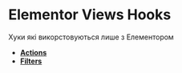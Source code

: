 # Elementor Views Hooks

Хуки які викорстовуються лише з Елементором

* **<a href="/01-jet-engine/01-hooks/02-elementor-views/actions.md">Actions</a>**
* **<a href="/01-jet-engine/01-hooks/02-elementor-views/filters.md">Filters</a>**
